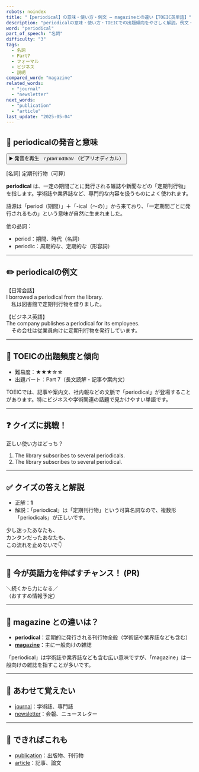 ```yaml
---
robots: noindex
title: "【periodical】の意味・使い方・例文 ― magazineとの違い【TOEIC英単語】"
description: "periodicalの意味・使い方・TOEICでの出題傾向をやさしく解説。例文・クイズ付きでmagazineとの違いもわかりやすく学べます。"
word: "periodical"
part_of_speech: "名詞"
difficulty: "3"
tags:
  - 名詞
  - Part7
  - フォーマル
  - ビジネス
  - 説明
compared_word: "magazine"
related_words:
  - "journal"
  - "newsletter"
next_words:
  - "publication"
  - "article"
last_update: "2025-05-04"
---
```


## 🔰 periodicalの発音と意味

<button class="play-audio" onclick="playTTS('periodical')">
  <span class="play-audio-main">
    ▶️ 発音を再生　/ˌpɪəriˈɒdɪkəl/
  </span>
  <span class="play-audio-sub">
    （ピアリオディカル）
  </span>
</button>

[名詞] 定期刊行物（可算）

**periodical** は、一定の期間ごとに発行される雑誌や新聞などの「定期刊行物」を指します。学術誌や業界誌など、専門的な内容を扱うものによく使われます。

語源は「period（期間）」＋「-ical（～の）」から来ており、「一定期間ごとに発行されるもの」という意味が自然に生まれました。

他の品詞：  
- period：期間、時代（名詞）
- periodic：周期的な、定期的な（形容詞）

---

## ✏️ periodicalの例文

【日常会話】  
I borrowed a periodical from the library.  
　私は図書館で定期刊行物を借りました。

【ビジネス英語】  
The company publishes a periodical for its employees.  
　その会社は従業員向けに定期刊行物を発行しています。

---

## 🎯 TOEICの出題頻度と傾向

- 難易度：★★★☆☆
- 出題パート：Part 7（長文読解・記事や案内文）

TOEICでは、記事や案内文、社内報などの文脈で「periodical」が登場することがあります。特にビジネスや学術関連の話題で見かけやすい単語です。

---

## ❓ クイズに挑戦！

正しい使い方はどっち？

1. The library subscribes to several periodicals.  
2. The library subscribes to several periodical.

---

## ✅ クイズの答えと解説

- 正解：**1**
- 解説：「periodical」は「定期刊行物」という可算名詞なので、複数形「periodicals」が正しいです。

少し迷ったあなたも、  
カンタンだったあなたも、  
この流れを止めないで👇️

---

## 🚀 今が英語力を伸ばすチャンス！ (PR)

<div class="info-center">
＼続くから力になる／<br>  
（おすすめ情報予定）
</div>

---

## 🤔  magazine との違いは？

- **periodical**：定期的に発行される刊行物全般（学術誌や業界誌なども含む）
- **[magazine](/word/magazine)**：主に一般向けの雑誌

「periodical」は学術誌や業界誌なども含む広い意味ですが、「magazine」は一般向けの雑誌を指すことが多いです。

---

## 🧩 あわせて覚えたい

- [journal](/word/journal)：学術誌、専門誌
- [newsletter](/word/newsletter)：会報、ニュースレター

---

## 📖 できればこれも

- [publication](/word/publication)：出版物、刊行物
- [article](/word/article)：記事、論文

<!-- cvid: aid36_bid33 -->
